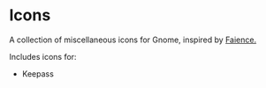 # Icons

A collection of miscellaneous icons for Gnome, inspired by [Faience.](http://tiheum.deviantart.com/art/Faience-icon-theme-255099649)

Includes icons for:
- Keepass
